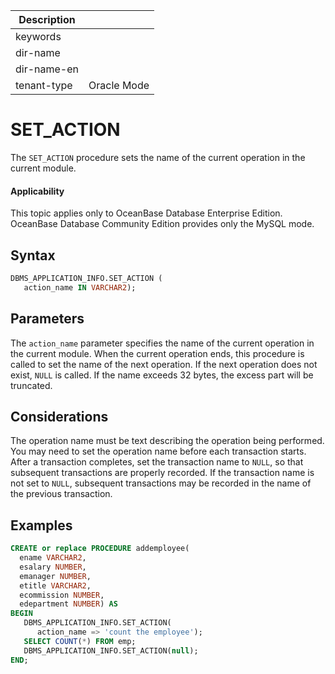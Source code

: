 | Description   |                 |
|---------------|-----------------|
| keywords      |                 |
| dir-name      |                 |
| dir-name-en   |                 |
| tenant-type   | Oracle Mode     |

# SET_ACTION

The `SET_ACTION` procedure sets the name of the current operation in the current module.

  <main id="notice" >
    <h4>Applicability</h4>
    <p>This topic applies only to OceanBase Database Enterprise Edition. OceanBase Database Community Edition provides only the MySQL mode. </p>
  </main>

## Syntax

```sql
DBMS_APPLICATION_INFO.SET_ACTION (
   action_name IN VARCHAR2);
```


## Parameters

The `action_name` parameter specifies the name of the current operation in the current module. When the current operation ends, this procedure is called to set the name of the next operation. If the next operation does not exist, `NULL` is called. If the name exceeds 32 bytes, the excess part will be truncated.

## Considerations

The operation name must be text describing the operation being performed. You may need to set the operation name before each transaction starts.
After a transaction completes, set the transaction name to `NULL`, so that subsequent transactions are properly recorded. If the transaction name is not set to `NULL`, subsequent transactions may be recorded in the name of the previous transaction.

## Examples

```sql
CREATE or replace PROCEDURE addemployee(
  ename VARCHAR2,
  esalary NUMBER,
  emanager NUMBER,
  etitle VARCHAR2,
  ecommission NUMBER,
  edepartment NUMBER) AS
BEGIN
   DBMS_APPLICATION_INFO.SET_ACTION(
      action_name => 'count the employee');
   SELECT COUNT(*) FROM emp;
   DBMS_APPLICATION_INFO.SET_ACTION(null);    
END;
```


